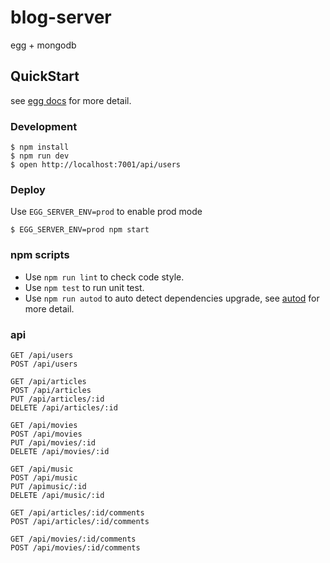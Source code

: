 # blog-server

egg + mongodb

## QuickStart

<!-- add docs here for user -->

see [egg docs][egg] for more detail.

### Development
```shell
$ npm install
$ npm run dev
$ open http://localhost:7001/api/users
```

### Deploy

Use `EGG_SERVER_ENV=prod` to enable prod mode

```shell
$ EGG_SERVER_ENV=prod npm start
```

### npm scripts

- Use `npm run lint` to check code style.
- Use `npm test` to run unit test.
- Use `npm run autod` to auto detect dependencies upgrade, see [autod](https://www.npmjs.com/package/autod) for more detail.


[egg]: https://eggjs.org

### api

```
GET /api/users
POST /api/users

GET /api/articles
POST /api/articles
PUT /api/articles/:id
DELETE /api/articles/:id

GET /api/movies
POST /api/movies
PUT /api/movies/:id
DELETE /api/movies/:id

GET /api/music
POST /api/music
PUT /apimusic/:id
DELETE /api/music/:id

GET /api/articles/:id/comments
POST /api/articles/:id/comments

GET /api/movies/:id/comments
POST /api/movies/:id/comments
```



